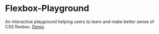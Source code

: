 # Flexbox-Playground
An interactive playground helping users to learn and make better sense of CSS flexbox. [Demo](https://flexbox-playground-react.netlify.app/).
